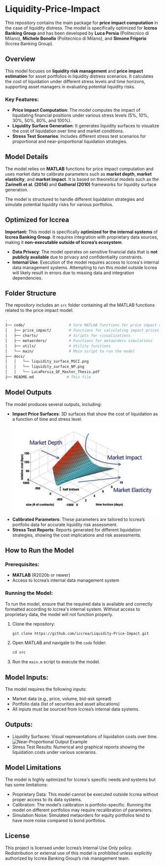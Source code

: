 # Liquidity-Price-Impact

This repository contains the main package for **price impact computation** in the case of liquidity distress. The model is specifically optimized for **Iccrea Banking Group** and has been developed by **Luca Persia** (Politecnico di Milano), **Michele Bonollo** (Politecnico di Milano), and **Simone Frigerio** (Iccrea Banking Group). 

## Overview

This model focuses on **liquidity risk management** and **price impact estimation** for asset portfolios in liquidity distress scenarios. It calculates the cost of liquidation under different stress levels and time horizons, supporting asset managers in evaluating potential liquidity risks.

### Key Features:
- **Price Impact Computation**: The model computes the impact of liquidating financial positions under various stress levels (5%, 10%, 30%, 50%, 80%, and 100%).
- **Liquidity Surface Generation**: It generates liquidity surfaces to visualize the cost of liquidation over time and market conditions.
- **Stress Test Scenarios**: Includes different stress test scenarios for proportional and near-proportional liquidation strategies.

## Model Details

The model relies on **MATLAB** functions for price impact computation and uses market data to calibrate parameters such as **market depth**, **market elasticity**, and **market impact**. It is based on theoretical models such as the **Zarinelli et al. (2014)** and **Gatheral (2010)** frameworks for liquidity surface generation.

The model is structured to handle different liquidation strategies and simulate potential liquidity risks for various portfolios.

## Optimized for Iccrea

**Important:** This model is specifically **optimized for the internal systems** of **Iccrea Banking Group**. It requires integration with proprietary data sources, making it **non-executable outside of Iccrea’s ecosystem**.

- **Data Privacy**: The model operates on sensitive financial data that is **not publicly available** due to privacy and confidentiality constraints.
- **Internal Use**: Execution of the model requires access to Iccrea's internal data management systems. Attempting to run this model outside Iccrea will likely result in errors due to missing data and integration dependencies.

## Folder Structure

The repository includes an `src` folder containing all the MATLAB functions related to the price impact model.

```bash
.
├── code/                    # Core MATLAB functions for price impact calculation
│   ├── price_impact/        # Functions for calculating impact prices
│   ├── charts/              # Scripts for visualizations
│   ├── metaorders/          # Functions for metaorders simulations
│   ├── utils/               # Utility functions
│   └── main/                # Main script to run the model
├── docs/
│   │   └── liquidity_surface_MSCI.png
│   │   └── liquidity_surface_NP.png
│   │   └── LucaPersia_QF_Master_Thesis.pdf
├── README.md               # This file
```

## Model Outputs

The model produces several outputs, including:

- **Impact Price Surfaces**: 3D surfaces that show the cost of liquidation as a function of time and stress level.
  ![Typical Liquidity Surface from MSCI](docs/liquidity_surface_MSCI.png)
- **Calibrated Parameters**: These parameters are tailored to Iccrea’s portfolio data for accurate liquidity risk assessment.
- **Stress Test Reports**: Reports generated for different liquidation strategies, showing the cost implications and risk assessments.



## How to Run the Model

### Prerequisites:
- **MATLAB** (R2020b or newer)
- Access to Iccrea’s internal data management system

### Running the Model:
To run the model, ensure that the required data is available and correctly formatted according to Iccrea's internal system. Without access to proprietary data, the model will not function properly.

1. Clone the repository:

   ```bash
   git clone https://github.com/iccrea/Liquidity-Price-Impact.git
   ```

2. Open MATLAB and navigate to the `code` folder:

   ```matlab
   cd src
   ```
   
3. Run the `main.m` script to execute the model.
   
## Model Inputs:
The model requires the following inputs:

- Market data (e.g., price, volume, bid-ask spread)
- Portfolio data (list of securities and asset allocations)
- All inputs must be sourced from Iccrea’s internal data systems.

## Outputs:
- Liquidity Surfaces: Visual representations of liquidation costs over time.
  ![Near-Proportional Output Example](docs/images/liquidity_surface_NP.png)
- Stress Test Results: Numerical and graphical reports showing the liquidation costs under various scenarios.

## Model Limitations
The model is highly optimized for Iccrea's specific needs and systems but has some limitations:

- Proprietary Data: This model cannot be executed outside Iccrea without proper access to its data systems.
- Calibration: The model’s calibration is portfolio-specific. Running the model on different portfolios may require recalibration of parameters.
- Simulation Noise: Simulated metaorders for equity portfolios tend to have more noise compared to bond portfolios.

## License
This project is licensed under Iccrea’s Internal Use Only policy. Redistribution or external use of this model is prohibited unless explicitly authorized by Iccrea Banking Group’s risk management team.
